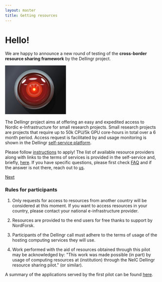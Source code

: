 ```yaml
---
layout: master
title: Getting resources
---
```


<div class="jumbotron">
  <h1>Hello!</h1>
  <p>We are happy to announce a new round of testing of the <b>cross-border resource sharing framework</b> by the Dellingr project.
  </p>
    <img class="img-responsive center-block pull-right" src="/assets/img/4682461024_10ce18b9ea_m.jpg" width="200">

  <p>
  The Dellingr project aims at offering an easy and expedited access to Nordic e-Infrastructure for small research projects.
  Small research projects are projects that require up to 50k CPU/5k GPU core-hours in total over a 6 month period.
  Access request is facilitated by and usage monitoring is shown in the Dellingr <a href="https://share.neic.no/">self-service platform</a>.
</p>
<p>
Please follow <a href="/guide/">instructions</a> to apply! The list of available resource
providers along with links to the terms of services is provided in the self-service and, briefly,
<a href="/offerings/">here</a>. If you have specific questions, please first check <a href="/faq/">FAQ</a> and
if the answer is not there, reach out to <a href="mailto:john.white@cern.ch">us</a>.

</p>
  <p><a class="btn btn-success btn-lg" href="/guide/">Next</a></p>
</div>



### Rules for participants

1. Only requests for access to resources from another country will be considered at this moment. If you want to access resources in your country, please contact
your national e-infrastructure provider.

2. Resources are provided to the end users for free thanks to support by NordForsk.

3. Participants of the Dellingr call must adhere to the terms of usage of the hosting computing services they will use.

4. Work performed with the aid of resources obtained through this pilot may be acknowledged by:
"This work was made possible (in part) by usage of computing resources at (institution) through the
NeIC Dellingr resource sharing pilot." (or similar).


A summary of the applications served by the first pilot can be found
[here](https://wiki.neic.no/wiki/Dellingr/FirstPilotApplications).


